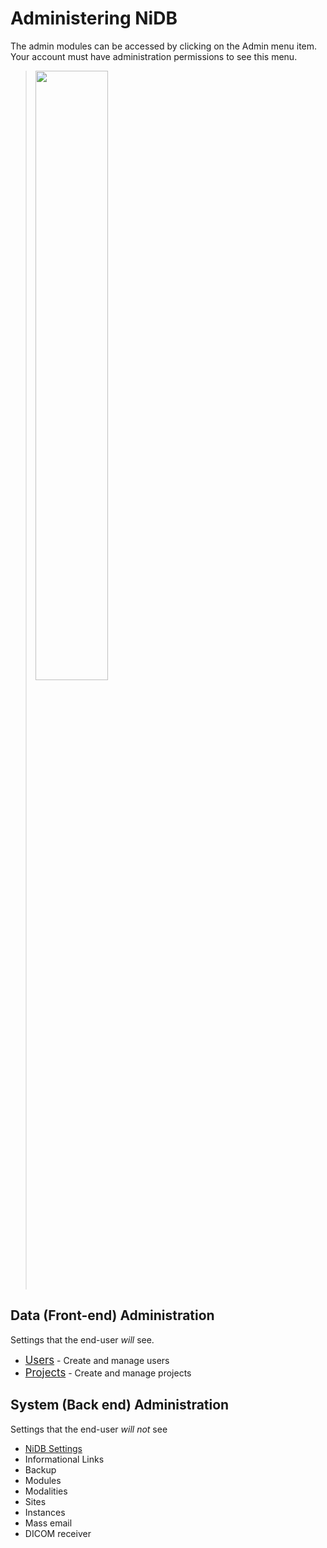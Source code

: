 # Administering NiDB

The admin modules can be accessed by clicking on the Admin menu item. Your account must have administration permissions to see this menu.

> <image src="https://user-images.githubusercontent.com/8302215/142905700-30426e75-c966-4bff-8dc9-79ba09111d52.png" width="50%">

## Data (Front-end) Administration
Settings that the end-user _will_ see.
- <a href="users.html" style="font-size: larger;">Users</a> - Create and manage users
- <a href="projects.html" style="font-size: larger;">Projects</a> - Create and manage projects

## System (Back end) Administration
Settings that the end-user _will not_ see
  - <a href="admin-backend.html#settings">NiDB Settings</a>
- Informational Links
- Backup
- Modules
- Modalities
- Sites
- Instances
- Mass email
- DICOM receiver

